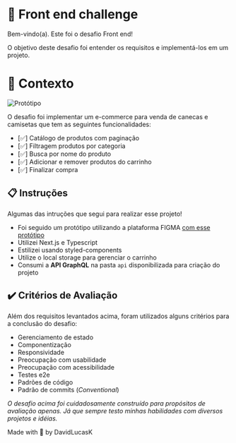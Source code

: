 # 🚀 Front end challenge

Bem-vindo(a). Este foi o desafio Front end!

O objetivo deste desafio foi entender os requisitos e implementá-los em um projeto.
# 🧠 Contexto

![Protótipo](https://storage.googleapis.com/xesque-dev/challenge-images/prototipo.png?42)

O desafio foi implementar um e-commerce para venda de canecas e camisetas que tem as seguintes funcionalidades:
- [✅] Catálogo de produtos com paginação
- [✅] Filtragem produtos por categoria
- [✅] Busca por nome do produto
- [✅] Adicionar e remover produtos do carrinho
- [✅] Finalizar compra

## 📋 Instruções

Algumas das intruções que segui para realizar esse projeto!

- Foi seguido um protótipo utilizando a plataforma FIGMA [com esse protótipo](https://www.figma.com/file/rET9F2CeUEJdiVN7JRu993/E-commerce---capputeeno?node-id=680%3A6449)
- Utilizei Next.js e Typescript
- Estilizei usando styled-components
- Utilize o local storage para gerenciar o carrinho
- Consumi a **API GraphQL** na pasta `api` disponibilizada para criação do projeto

## ✔️ Critérios de Avaliação

Além dos requisitos levantados acima, foram utilizados alguns critérios para a conclusão do desafio:

- Gerenciamento de estado
- Componentização
- Responsividade
- Preocupação com usabilidade
- Preocupação com acessibilidade
- Testes e2e
- Padrões de código
- Padrão de commits (_Conventional_)

_O desafio acima foi cuidadosamente construído para propósitos de avaliação apenas. Já que sempre testo minhas habilidades com diversos projetos e idéias._

Made with 💜 by DavidLucasK
